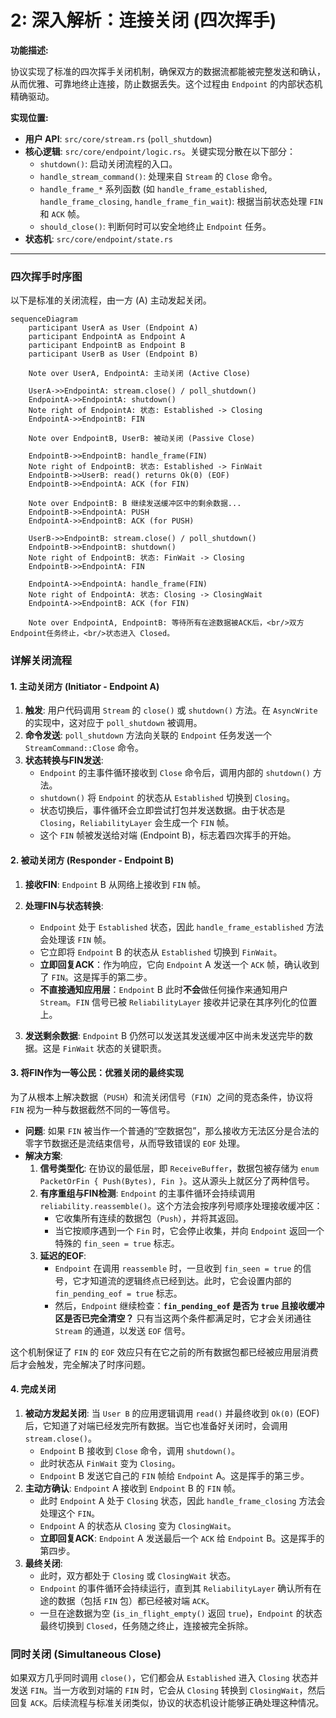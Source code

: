 # 2: 深入解析：连接关闭 (四次挥手)

**功能描述:**

协议实现了标准的四次挥手关闭机制，确保双方的数据流都能被完整发送和确认，从而优雅、可靠地终止连接，防止数据丢失。这个过程由 `Endpoint` 的内部状态机精确驱动。

**实现位置:**

- **用户 API**: `src/core/stream.rs` (`poll_shutdown`)
- **核心逻辑**: `src/core/endpoint/logic.rs`。关键实现分散在以下部分：
    - `shutdown()`: 启动关闭流程的入口。
    - `handle_stream_command()`: 处理来自 `Stream` 的 `Close` 命令。
    - `handle_frame_*` 系列函数 (如 `handle_frame_established`, `handle_frame_closing`, `handle_frame_fin_wait`): 根据当前状态处理 `FIN` 和 `ACK` 帧。
    - `should_close()`: 判断何时可以安全地终止 `Endpoint` 任务。
- **状态机**: `src/core/endpoint/state.rs`

---

### 四次挥手时序图

以下是标准的关闭流程，由一方 (A) 主动发起关闭。

```mermaid
sequenceDiagram
    participant UserA as User (Endpoint A)
    participant EndpointA as Endpoint A
    participant EndpointB as Endpoint B
    participant UserB as User (Endpoint B)

    Note over UserA, EndpointA: 主动关闭 (Active Close)

    UserA->>EndpointA: stream.close() / poll_shutdown()
    EndpointA->>EndpointA: shutdown()
    Note right of EndpointA: 状态: Established -> Closing
    EndpointA->>EndpointB: FIN
    
    Note over EndpointB, UserB: 被动关闭 (Passive Close)

    EndpointB->>EndpointB: handle_frame(FIN)
    Note right of EndpointB: 状态: Established -> FinWait
    EndpointB->>UserB: read() returns Ok(0) (EOF)
    EndpointB->>EndpointA: ACK (for FIN)

    Note over EndpointB: B 继续发送缓冲区中的剩余数据...
    EndpointB->>EndpointA: PUSH
    EndpointA->>EndpointB: ACK (for PUSH)

    UserB->>EndpointB: stream.close() / poll_shutdown()
    EndpointB->>EndpointB: shutdown()
    Note right of EndpointB: 状态: FinWait -> Closing
    EndpointB->>EndpointA: FIN

    EndpointA->>EndpointA: handle_frame(FIN)
    Note right of EndpointA: 状态: Closing -> ClosingWait
    EndpointA->>EndpointB: ACK (for FIN)

    Note over EndpointA, EndpointB: 等待所有在途数据被ACK后，<br/>双方Endpoint任务终止，<br/>状态进入 Closed。
```

### 详解关闭流程

#### 1. 主动关闭方 (Initiator - Endpoint A)

1.  **触发**: 用户代码调用 `Stream` 的 `close()` 或 `shutdown()` 方法。在 `AsyncWrite` 的实现中，这对应于 `poll_shutdown` 被调用。
2.  **命令发送**: `poll_shutdown` 方法向关联的 `Endpoint` 任务发送一个 `StreamCommand::Close` 命令。
3.  **状态转换与FIN发送**:
    - `Endpoint` 的主事件循环接收到 `Close` 命令后，调用内部的 `shutdown()` 方法。
    - `shutdown()` 将 `Endpoint` 的状态从 `Established` 切换到 `Closing`。
    - 状态切换后，事件循环会立即尝试打包并发送数据。由于状态是 `Closing`，`ReliabilityLayer` 会生成一个 `FIN` 帧。
    - 这个 `FIN` 帧被发送给对端 (Endpoint B)，标志着四次挥手的开始。

#### 2. 被动关闭方 (Responder - Endpoint B)

1.  **接收FIN**: `Endpoint` B 从网络上接收到 `FIN` 帧。
2.  **处理FIN与状态转换**:
    - `Endpoint` 处于 `Established` 状态，因此 `handle_frame_established` 方法会处理该 `FIN` 帧。
    - 它立即将 `Endpoint` B 的状态从 `Established` 切换到 `FinWait`。
    - **立即回复ACK**：作为响应，它向 `Endpoint` A 发送一个 `ACK` 帧，确认收到了 `FIN`。这是挥手的第二步。
    - **不直接通知应用层**：`Endpoint` B 此时**不会**做任何操作来通知用户 `Stream`。`FIN` 信号已被 `ReliabilityLayer` 接收并记录在其序列化的位置上。

3.  **发送剩余数据**: `Endpoint` B 仍然可以发送其发送缓冲区中尚未发送完毕的数据。这是 `FinWait` 状态的关键职责。

#### 3. 将FIN作为一等公民：优雅关闭的最终实现

为了从根本上解决数据（`PUSH`）和流关闭信号（`FIN`）之间的竞态条件，协议将 `FIN` 视为一种与数据截然不同的一等信号。

- **问题**: 如果 `FIN` 被当作一个普通的“空数据包”，那么接收方无法区分是合法的零字节数据还是流结束信号，从而导致错误的 `EOF` 处理。
- **解决方案**:
    1.  **信号类型化**: 在协议的最低层，即 `ReceiveBuffer`，数据包被存储为 `enum PacketOrFin { Push(Bytes), Fin }`。这从源头上就区分了两种信号。
    2.  **有序重组与FIN检测**: `Endpoint` 的主事件循环会持续调用 `reliability.reassemble()`。这个方法会按序列号顺序处理接收缓冲区：
        - 它收集所有连续的数据包（`Push`），并将其返回。
        - 当它按顺序遇到一个 `Fin` 时，它会停止收集，并向 `Endpoint` 返回一个特殊的 `fin_seen = true` 标志。
    3.  **延迟的EOF**:
        - `Endpoint` 在调用 `reassemble` 时，一旦收到 `fin_seen = true` 的信号，它才知道流的逻辑终点已经到达。此时，它会设置内部的 `fin_pending_eof = true` 标志。
        - 然后，`Endpoint` 继续检查：**`fin_pending_eof` 是否为 `true` 且接收缓冲区是否已完全清空？** 只有当这两个条件都满足时，它才会关闭通往 `Stream` 的通道，以发送 `EOF` 信号。

这个机制保证了 `FIN` 的 `EOF` 效应只有在它之前的所有数据包都已经被应用层消费后才会触发，完全解决了时序问题。

#### 4. 完成关闭

1.  **被动方发起关闭**: 当 `User B` 的应用逻辑调用 `read()` 并最终收到 `Ok(0)` (EOF) 后，它知道了对端已经发完所有数据。当它也准备好关闭时，会调用 `stream.close()`。
    - `Endpoint` B 接收到 `Close` 命令，调用 `shutdown()`。
    - 此时状态从 `FinWait` 变为 `Closing`。
    - `Endpoint` B 发送它自己的 `FIN` 帧给 `Endpoint` A。这是挥手的第三步。
2.  **主动方确认**: `Endpoint` A 接收到 `Endpoint` B 的 `FIN` 帧。
    - 此时 `Endpoint` A 处于 `Closing` 状态，因此 `handle_frame_closing` 方法会处理这个 `FIN`。
    - `Endpoint` A 的状态从 `Closing` 变为 `ClosingWait`。
    - **立即回复ACK**: `Endpoint` A 发送最后一个 `ACK` 给 `Endpoint` B。这是挥手的第四步。
3.  **最终关闭**:
    - 此时，双方都处于 `Closing` 或 `ClosingWait` 状态。
    - `Endpoint` 的事件循环会持续运行，直到其 `ReliabilityLayer` 确认所有在途的数据（包括 `FIN` 包）都已经被对端 `ACK`。
    - 一旦在途数据为空 (`is_in_flight_empty()` 返回 `true`)，`Endpoint` 的状态最终切换到 `Closed`，任务随之终止，连接被完全拆除。

### 同时关闭 (Simultaneous Close)

如果双方几乎同时调用 `close()`，它们都会从 `Established` 进入 `Closing` 状态并发送 `FIN`。当一方收到对端的 `FIN` 时，它会从 `Closing` 转换到 `ClosingWait`，然后回复 `ACK`。后续流程与标准关闭类似，协议的状态机设计能够正确处理这种情况。 